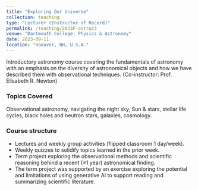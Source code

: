 ```yaml
---
title: "Exploring Our Universe"
collection: teaching
type: "Lecturer (Instructor of Record)"
permalink: /teaching/2023F-astro23
venue: "Dartmouth College, Physics & Astronomy"
date: 2023-09-11
location: "Hanover, NH, U.S.A."
---
```


Introductory astronomy course covering the fundamentals of astronomy with an emphasis on the diversity of astronomical objects and how we have described them with observational techniques. (Co-instructor: Prof. Elisabeth R. Newton)

### Topics Covered
Observational astronomy, navigating the night sky, Sun & stars, stellar life cycles, black holes and neutron stars, galaxies, cosmology.

### Course structure
- Lectures and weekly group activities (flipped classroom 1 day/week). 
- Weekly quizzes to solidify topics learned in the prior week. 
- Term project exploring the observational methods and scientific reasoning behind a recent (≤1 year) astronomical finding. 
- The term project was supported by an exercise exploring the potential and limitations of using generative AI to support reading and summarizing scientific literature.
